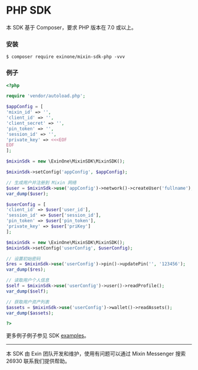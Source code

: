 # PHP SDK

本 SDK 基于 Composer，要求 PHP 版本在 7.0 或以上。

### 安装

```
$ composer require exinone/mixin-sdk-php -vvv
```

### 例子

```php
<?php

require 'vendor/autoload.php';

$appConfig = [
'mixin_id' => '',
'client_id' => '',
'client_secret' => '',
'pin_token' => '',
'session_id' => '',
'private_key' => <<<EOF
EOF
];

$mixinSdk = new \ExinOne\MixinSDK\MixinSDK();

$mixinSdk->setConfig('appConfig', $appConfig);

// 生成用户并注册到 Mixin 网络
$user = $mixinSdk->use('appConfig')->network()->createUser('fullname');
var_dump($user);

$userConfig = [
'client_id' => $user['user_id'],
'session_id' => $user['session_id'],
'pin_token' => $user['pin_token'],
'private_key' => $user['priKey']
];

$mixinSdk = new \ExinOne\MixinSDK\MixinSDK();
$mixinSdk->setConfig('userConfig', $userConfig);

// 设置初始密码
$res = $mixinSdk->use('userConfig')->pin()->updatePin('', '123456');
var_dump($res);

// 读取用户个人信息
$self = $mixinSdk->use('userConfig')->user()->readProfile();
var_dump($self);

// 获取用户资产列表
$assets = $mixinSdk->use('userConfig')->wallet()->readAssets();
var_dump($assets);

?>
```

更多例子例子参见 SDK [examples](https://github.com/ExinOne/mixin-sdk-php/tree/master/tests/Feature)。

---
本 SDK 由 Exin 团队开发和维护，使用有问题可以通过 Mixin Messenger 搜索 26930 联系我们提供帮助。